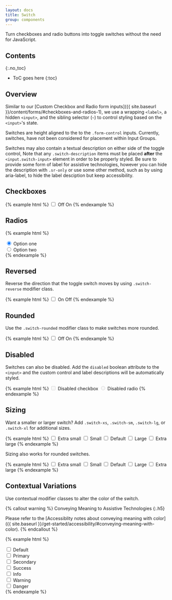 ```yaml
---
layout: docs
title: Switch
group: components
---
```


Turn checkboxes and radio buttons into toggle switches without the need for JavaScript.

## Contents
{:.no_toc}

* ToC goes here
{:toc}

## Overview

Similar to our [Custom Checkbox and Radio form inputs]({{ site.baseurl }}/content/forms/#checkboxes-and-radios-1), we use a wrapping `<label>`, a hidden `<input>`, and the sibling selector (`~`) to control styling based on the `<input>`'s state.

Switches are height aligned to the to the `.form-control` inputs.  Currently, switches, have not been considered for placement within Input Groups.

Switches may also contain a textual description on either side of the toggle control, Note that any `.switch-description` items must be placed **after** the `<input.switch-input>` element in order to be properly styled.  Be sure to provide some form of label for assistive technologies, however you can hide the description with `.sr-only` or use some other method, such as by using aria-label, to hide the label desciption but keep accessibility.

## Checkboxes

{% example html %}
<label class="switch">
    <input type="checkbox" class="switch-input">
    <span class="switch-description">Off</span>
    <span class="switch-control"></span>
    <span class="switch-description">On</span>
</label>
{% endexample %}

## Radios

{% example html %}
<div class="form-group">
    <label class="switch">
        <input type="radio" class="switch-input" name="radioEx0" checked>
        <span class="switch-control"></span>
        <span class="switch-description">Option one</span>
    </label>
</div>
<div class="form-group">
    <label class="switch">
        <input type="radio" class="switch-input" name="radioEx0">
        <span class="switch-control"></span>
        <span class="switch-description">Option two</span>
    </label>
</div>
{% endexample %}

## Reversed

Reverse the direction that the toggle switch moves by using `.switch-reverse` modifier class.

{% example html %}
<label class="switch switch-reverse">
    <input type="checkbox" class="switch-input">
    <span class="switch-description">On</span>
    <span class="switch-control"></span>
    <span class="switch-description">Off</span>
</label>
{% endexample %}

## Rounded

Use the `.switch-rounded` modifier class to make switches more rounded.

{% example html %}
<label class="switch switch-rounded">
    <input type="checkbox" class="switch-input">
    <span class="switch-description">Off</span>
    <span class="switch-control"></span>
    <span class="switch-description">On</span>
</label>
{% endexample %}

## Disabled

Switches can also be disabled. Add the `disabled` boolean attribute to the `<input>` and the custom control and label descriptions will be automatically styled.

{% example html %}
<label class="switch mr-1">
    <input type="checkbox" class="switch-input" disabled>
    <span class="switch-control"></span>
    <span class="switch-description">Disabled checkbox</span>
</label>
<label class="switch">
    <input type="radio" class="switch-input" disabled>
    <span class="switch-control"></span>
    <span class="switch-description">Disabled radio</span>
</label>
{% endexample %}

## Sizing

Want a smaller or larger switch?  Add `.switch-xs`, `.switch-sm`, `.switch-lg`, or `.switch-xl` for additional sizes.

{% example html %}
<label class="switch switch-xs mr-1">
    <input type="checkbox" class="switch-input">
    <span class="switch-control"></span>
    <span class="switch-description">Extra small</span>
</label>
<label class="switch switch-sm mr-1">
    <input type="checkbox" class="switch-input">
    <span class="switch-control"></span>
    <span class="switch-description">Small</span>
</label>
<label class="switch mr-1">
    <input type="checkbox" class="switch-input">
    <span class="switch-control"></span>
    <span class="switch-description">Default</span>
</label>
<label class="switch switch-lg mr-1">
    <input type="checkbox" class="switch-input">
    <span class="switch-control"></span>
    <span class="switch-description">Large</span>
</label>
<label class="switch switch-xl mr-1">
    <input type="checkbox" class="switch-input">
    <span class="switch-control"></span>
    <span class="switch-description">Extra large</span>
</label>
{% endexample %}

Sizing also works for rounded switches.

{% example html %}
<label class="switch switch-rounded switch-xs mr-1">
    <input type="checkbox" class="switch-input">
    <span class="switch-control"></span>
    <span class="switch-description">Extra small</span>
</label>
<label class="switch switch-rounded switch-sm mr-1">
    <input type="checkbox" class="switch-input">
    <span class="switch-control"></span>
    <span class="switch-description">Small</span>
</label>
<label class="switch switch-rounded mr-1">
    <input type="checkbox" class="switch-input">
    <span class="switch-control"></span>
    <span class="switch-description">Default</span>
</label>
<label class="switch switch-rounded switch-lg mr-1">
    <input type="checkbox" class="switch-input">
    <span class="switch-control"></span>
    <span class="switch-description">Large</span>
</label>
<label class="switch switch-rounded switch-xl mr-1">
    <input type="checkbox" class="switch-input">
    <span class="switch-control"></span>
    <span class="switch-description">Extra large</span>
</label>
{% endexample %}

## Contextual Variations

Use contextual modifier classes to alter the color of the switch.

{% callout warning %}
Conveying Meaning to Assistive Technologies
{:.h5}

Please refer to the [Accessiblity notes about conveying meaning with color]({{ site.baseurl }}/get-started/accessibility/#conveying-meaning-with-color).
{% endcallout %}

{% example html %}
<div class="form-group">
    <label class="switch">
        <input type="checkbox" class="switch-input">
        <span class="switch-control"></span>
        <span class="switch-description">Default</span>
    </label>
</div>
<div class="form-group">
    <label class="switch switch-primary">
        <input type="checkbox" class="switch-input">
        <span class="switch-control"></span>
        <span class="switch-description">Primary</span>
    </label>
</div>
<div class="form-group">
    <label class="switch switch-secondary">
        <input type="checkbox" class="switch-input">
        <span class="switch-control"></span>
        <span class="switch-description">Secondary</span>
    </label>
</div>
<div class="form-group">
    <label class="switch switch-success">
        <input type="checkbox" class="switch-input">
        <span class="switch-control"></span>
        <span class="switch-description">Success</span>
    </label>
</div>
<div class="form-group">
    <label class="switch switch-info">
        <input type="checkbox" class="switch-input">
        <span class="switch-control"></span>
        <span class="switch-description">Info</span>
    </label>
</div>
<div class="form-group">
    <label class="switch switch-warning">
        <input type="checkbox" class="switch-input">
        <span class="switch-control"></span>
        <span class="switch-description">Warning</span>
    </label>
</div>
<div class="form-group">
    <label class="switch switch-danger">
        <input type="checkbox" class="switch-input">
        <span class="switch-control"></span>
        <span class="switch-description">Danger</span>
    </label>
</div>
{% endexample %}